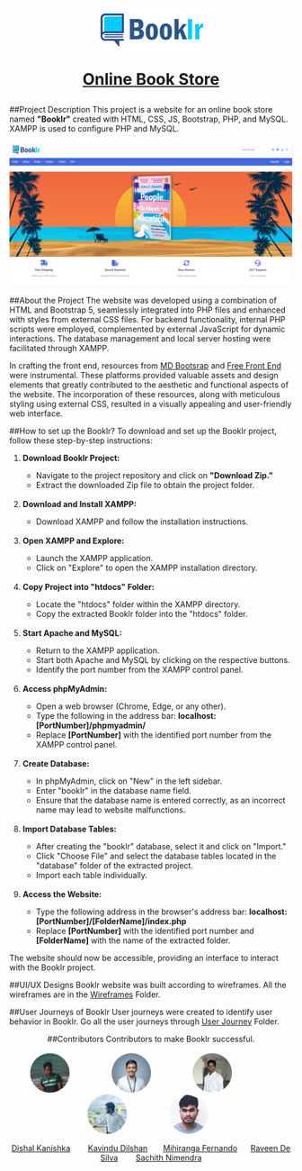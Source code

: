<h1>
  <div align="center">
    <a href="https://github.com/kavindu-dilshan/Booklr.git">
      <img src="https://github.com/kavindu-dilshan/Booklr/blob/main/images/header/logo.png" alt="Logo" >
      <p align=center>Online Book Store</p>
  </a>
</h1>

##Project Description
This project is a website for an online book store named <b>"Booklr"</b> created with HTML, CSS, JS, Bootstrap, PHP, and MySQL. XAMPP is used to configure PHP and MySQL.<br><br>
<img  src="https://github.com/DishaKD/Booklr/blob/master/Images/Readme Images/Screen Shots/website (2).png"  alt="Logo">

##About the Project
The website was developed using a combination of HTML and Bootstrap 5, seamlessly integrated into PHP files and enhanced with styles from external CSS files. For backend functionality, internal PHP scripts were employed, complemented by external JavaScript for dynamic interactions. The database management and local server hosting were facilitated through XAMPP.

In crafting the front end, resources from <a href="https://mdbootstrap.com/"> MD Bootsrap</a> and <a href="https://freefrontend.com/"> Free Front End</a> were instrumental. These platforms provided valuable assets and design elements that greatly contributed to the aesthetic and functional aspects of the website. The incorporation of these resources, along with meticulous styling using external CSS, resulted in a visually appealing and user-friendly web interface.

##How to set up the Booklr?
To download and set up the Booklr project, follow these step-by-step instructions:
<ol>
  <li><b>Download Booklr Project:</b></li>
  <ul>
    <li>Navigate to the project repository and click on <b>"Download Zip."</b></li>
    <li>Extract the downloaded Zip file to obtain the project folder.</li>
  </ul><br>
  <li><b>Download and Install XAMPP:</b></li>
  <ul>
    <li>Download XAMPP and follow the installation instructions.</li>
  </ul><br>
  <li><b>Open XAMPP and Explore:</b></li>
  <ul>
    <li>Launch the XAMPP application.</li>
    <li>Click on "Explore" to open the XAMPP installation directory.</li>
  </ul><br>
  <li><b>Copy Project into "htdocs" Folder:</b></li>
  <ul>
    <li>Locate the "htdocs" folder within the XAMPP directory.</li>
    <li>Copy the extracted Booklr folder into the "htdocs" folder.</li>
  </ul><br>
  <li><b>Start Apache and MySQL:</b></li>
  <ul>
    <li>Return to the XAMPP application.</li>
    <li>Start both Apache and MySQL by clicking on the respective buttons.</li>
    <li>Identify the port number from the XAMPP control panel.</li>
  </ul><br>
  <li><b>Access phpMyAdmin:</b></li>
  <ul>
    <li>Open a web browser (Chrome, Edge, or any other).</li>
    <li>Type the following in the address bar: <b>localhost:[PortNumber]/phpmyadmin/</b></li>
    <li>Replace <b>[PortNumber]</b> with the identified port number from the XAMPP control panel.</li>
  </ul><br>
  <li><b>Create Database:</b></li>
  <ul>
    <li>In phpMyAdmin, click on "New" in the left sidebar.</li>
    <li>Enter "booklr" in the database name field.</li>
    <li>Ensure that the database name is entered correctly, as an incorrect name may lead to website malfunctions.</li>
  </ul><br>
  <li><b>Import Database Tables:</b></li>
  <ul>
    <li>After creating the "booklr" database, select it and click on "Import."</li>
    <li>Click "Choose File" and select the database tables located in the "database" folder of the extracted project.</li>
    <li>Import each table individually.</li>
  </ul><br>
  <li><b>Access the Website:</b></li>
  <ul>
    <li>Type the following address in the browser's address bar: <b>localhost:[PortNumber]/[FolderName]/index.php</b></li>
    <li>Replace <b>[PortNumber]</b> with the identified port number and <b>[FolderName]</b> with the name of the extracted folder.</li>
  </ul>
</ol>
The website should now be accessible, providing an interface to interact with the Booklr project.

##UI/UX Designs 
Booklr website was built according to wireframes. All the wireframes are in the <a href="images/ReadMe/Wireframes">Wireframes</a> Folder.

##User Journeys of Booklr
User journeys were created to identify user behavior in Booklr. Go all the user journeys through <a href="images/ReadMe/User Journey">User Journey</a> Folder.
<div  align="center">

##Contributors
Contributors to make Booklr successful.<br><br>
<a href="https://www.linkedin.com/in/dishal/"><img src="images/ReadMe/Members/dk-modified.png" alt="Dishal" title="Dishal" width="70" height="70"/></a>
&nbsp;&nbsp;&nbsp;&nbsp;&nbsp;&nbsp;&nbsp;&nbsp;&nbsp;&nbsp;&nbsp;&nbsp;&nbsp;&nbsp;&nbsp;&nbsp;&nbsp;
<a href="https://www.linkedin.com/in/kavindudilshan84/"><img src="images/ReadMe/Members/kd-modified.png" alt="Kavindu" title="Kavindu" width="70" height="70"/></a>
&nbsp;&nbsp;&nbsp;&nbsp;&nbsp;&nbsp;&nbsp;&nbsp;&nbsp;&nbsp;&nbsp;&nbsp;&nbsp;&nbsp;&nbsp;&nbsp;&nbsp;
<a href="https://www.linkedin.com/in/mihiranga-fernando-10608526a/"><img src="images/ReadMe/Members/mihi-modified.png" alt="Mihiranga" title="Mihiranga" width="70" height="70"/></a>
&nbsp;&nbsp;&nbsp;&nbsp;&nbsp;&nbsp;&nbsp;&nbsp;&nbsp;&nbsp;&nbsp;&nbsp;&nbsp;&nbsp;&nbsp;&nbsp;&nbsp;
<a href="https://www.linkedin.com/in/raveen-de-silva-4a2804216/"><img src="images/ReadMe/Members/rds-modified.png" alt="Raveen" title="Raveen" width="70" height="70"/></a>
&nbsp;&nbsp;&nbsp;&nbsp;&nbsp;&nbsp;&nbsp;&nbsp;&nbsp;&nbsp;&nbsp;&nbsp;&nbsp;&nbsp;&nbsp;&nbsp;&nbsp;
<a href="https://www.linkedin.com/in/sachith-nimendra-018828258/"><img src="images/ReadMe/Members/sn-modified.png" alt="Sachith" title="Sachith" width="70" height="70"/></a>&nbsp;&nbsp;&nbsp;

<a href="https://www.linkedin.com/in/dishal/">Dishal Kanishka</a>&nbsp;&nbsp;&nbsp;&nbsp;&nbsp;&nbsp;&nbsp;
<a href="https://www.linkedin.com/in/kavindudilshan84/">Kavindu Dilshan</a>&nbsp;&nbsp;&nbsp;&nbsp;&nbsp;&nbsp;
<a href="https://www.linkedin.com/in/mihiranga-fernando-10608526a/">Mihiranga Fernando</a>&nbsp;&nbsp;&nbsp;&nbsp;&nbsp;
<a href="https://www.linkedin.com/in/raveen-de-silva-4a2804216/">Raveen De Silva</a>&nbsp;&nbsp;&nbsp;&nbsp;&nbsp;&nbsp;&nbsp;
<a href="https://www.linkedin.com/in/sachith-nimendra-018828258/">Sachith Nimendra</a>
